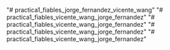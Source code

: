 "# practica1_fiables_jorge_fernandez_vicente_wang"
"# practica1_fiables_vicente_wang_jorge_fernandez"
"# practica1_fiables_vicente_wang_jorge_fernandez"
"# practica1_fiables_vicente_wang_jorge_fernandez"
"# practica1_fiables_vicente_wang_jorge_fernandez"
